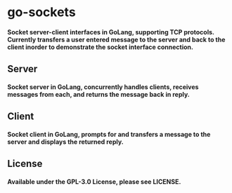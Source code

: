 # go-sockets
#### Socket server-client interfaces in GoLang, supporting TCP protocols. Currently transfers a user entered message to the server and back to the client inorder to demonstrate the socket interface connection.

## Server
#### Socket server in GoLang, concurrently handles clients, receives messages from each, and returns the message back in reply.

## Client
#### Socket client in GoLang, prompts for and transfers a message to the server and displays the returned reply.

## License
#### Available under the GPL-3.0 License, please see LICENSE.
